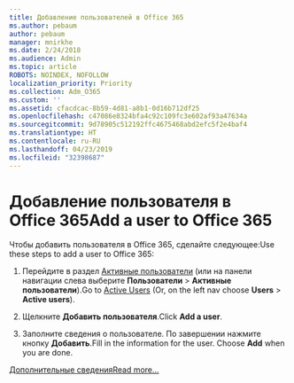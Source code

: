 ```yaml
---
title: Добавление пользователей в Office 365
ms.author: pebaum
author: pebaum
manager: mnirkhe
ms.date: 2/24/2018
ms.audience: Admin
ms.topic: article
ROBOTS: NOINDEX, NOFOLLOW
localization_priority: Priority
ms.collection: Adm_O365
ms.custom: ''
ms.assetid: cfacdcac-8b59-4d81-a8b1-0d16b712df25
ms.openlocfilehash: c47086e8324bfa4c92c109fc3e602af93a47634a
ms.sourcegitcommit: 9d78905c512192ffc4675468abd2efc5f2e4baf4
ms.translationtype: HT
ms.contentlocale: ru-RU
ms.lasthandoff: 04/23/2019
ms.locfileid: "32398687"
---
```

# <a name="add-a-user-to-office-365"></a><span data-ttu-id="86e5f-102">Добавление пользователя в Office 365</span><span class="sxs-lookup"><span data-stu-id="86e5f-102">Add a user to Office 365</span></span>

<span data-ttu-id="86e5f-103">Чтобы добавить пользователя в Office 365, сделайте следующее:</span><span class="sxs-lookup"><span data-stu-id="86e5f-103">Use these steps to add a user to Office 365:</span></span>
  
1. <span data-ttu-id="86e5f-104">Перейдите в раздел [Активные пользователи](https://admin.microsoft.com/Adminportal/Home?source=applauncher#/users) (или на панели навигации слева выберите **Пользователи** \> **Активные пользователи**).</span><span class="sxs-lookup"><span data-stu-id="86e5f-104">Go to [Active Users](https://admin.microsoft.com/Adminportal/Home?source=applauncher#/users) (Or, on the left nav choose **Users** \> **Active users**).</span></span>
    
2. <span data-ttu-id="86e5f-105">Щелкните **Добавить пользователя**.</span><span class="sxs-lookup"><span data-stu-id="86e5f-105">Click **Add a user**.</span></span>
    
3. <span data-ttu-id="86e5f-p101">Заполните сведения о пользователе. По завершении нажмите кнопку **Добавить**.</span><span class="sxs-lookup"><span data-stu-id="86e5f-p101">Fill in the information for the user. Choose **Add** when you are done.</span></span> 
    
[<span data-ttu-id="86e5f-108">Дополнительные сведения</span><span class="sxs-lookup"><span data-stu-id="86e5f-108">Read more...</span></span>](https://support.office.com/article/1970f7d6-03b5-442f-b385-5880b9c256ec)
  

